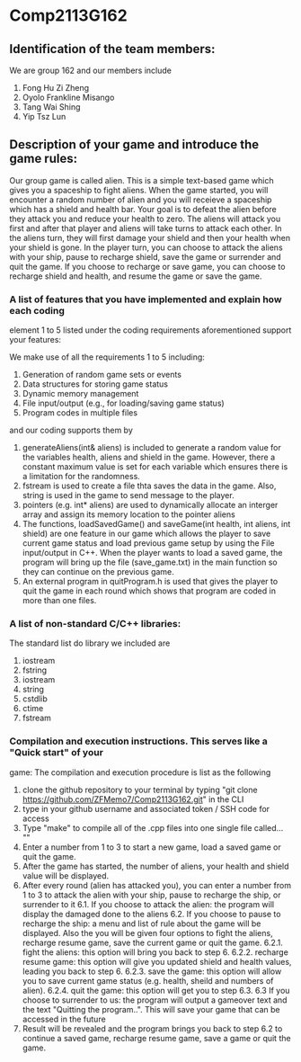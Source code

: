 # Comp2113G162

## Identification of the team members: 

We are group 162 and our members include 
1. Fong Hu Zi Zheng
2. Oyolo Frankline Misango
3. Tang Wai Shing
4. Yip Tsz Lun

## Description of your game and introduce the game rules:
Our group game is called alien.
This is a simple text-based game which gives you a spaceship to fight aliens. 
When the game started, you will encounter a random number of alien and you will receieve a spaceship which has a shield and health bar.
Your goal is to defeat the alien before they attack you and reduce your health to zero.
The aliens will attack you first and after that player and aliens will take turns to attack each other. 
In the aliens turn, they will first damage your shield and then your health when your shield is gone.
In the player turn, you can choose to attack the aliens with your ship, pause to recharge shield, save the game or surrender and quit the game.
If you choose to recharge or save game, you can choose to recharge shield and health, and resume the game or save the game.


### A list of features that you have implemented and explain how each coding
element 1 to 5 listed under the coding requirements aforementioned support
your features: 

We make use of all the requirements 1 to 5 including:
1. Generation of random game sets or events
2. Data structures for storing game status
3. Dynamic memory management
4. File input/output (e.g., for loading/saving game status)
5. Program codes in multiple files

and our coding supports them by
1. generateAliens(int& aliens) is included to generate a random value for the variables health, aliens and shield in the game. However, there a constant maximum value is set for each variable which ensures there is a limitation for the randomness. 
2. fstream is used to create a file thta saves the data in the game. Also, string is used in the game to send message to the player.
3. pointers (e.g. int* aliens) are used to dynamically allocate an interger array and assign its memory location to the pointer aliens
4. The functions, loadSavedGame() and saveGame(int health, int aliens, int shield) are one feature in our game which allows the player to save current game status and load previous game setup by using the File input/output in C++. When the player wants to load a saved game, the program will bring up the file (save_game.txt) in the main function so they can continue on the previous game.
5. An external program in quitProgram.h is used that gives the player to quit the game in each round which shows that program are coded in more than one files.

### A list of non-standard C/C++ libraries: 
The standard list do library we included are 
1. iostream
2. fstring
3. iostream
4. string
5. cstdlib
6. ctime
7. fstream

### Compilation and execution instructions. This serves like a "Quick start" of your
game: 
The compilation and execution procedure is list as the following
 
1. clone the github repository to your terminal by typing "git clone https://github.com/ZFMemo7/Comp2113G162.git" in the CLI
2. type in your github username and associated token / SSH code for access
3. Type "make" to compile all of the .cpp files into one single file called... ""
4. Enter a number from 1 to 3 to start a new game, load a saved game or quit the game.
5. After the game has started, the number of aliens, your health and shield value will be displayed.
6. After every round (alien has attacked you), you can enter a number from 1 to 3 to attack the alien with your ship, pause to recharge the ship, or surrender to it
6.1. If you choose to attack the alien: the program will display the damaged done to the aliens
6.2. If you choose to pause to recharge the ship: a menu and list of rule about the game will be displayed. Also the you will be given four options to fight the aliens, recharge resume game, save the current game or quit the game. 
6.2.1. fight the aliens: this option will bring you back to step 6.
6.2.2. recharge resume game: this option will give you updated shield and health values, leading you back to step 6.
6.2.3. save the game: this option will allow you to save current game status (e.g. health, sheild and numbers of alien).
6.2.4. quit the game: this option will get you to step 6.3.
6.3 If you choose to surrender to us: the program will output a gameover text and the text "Quitting the program..". This will save your game that can be accessed in the future
 7. Result will be revealed and the program brings you back to step 6.2 to continue a saved game, recharge resume game, save a game or quit the game.
